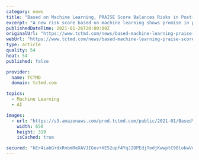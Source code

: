 ```yaml
---
category: news
title: "Based on Machine Learning, PRAISE Score Balances Risks in Post-ACS Care"
excerpt: "A new risk score based on machine learning shows promise in predicting death, MI, and bleeding following an ACS event, potentially allowing clinicians to better individualize care. The score, called PRAISE,"
publishedDateTime: 2021-01-26T20:00:00Z
originalUrl: "https://www.tctmd.com/news/based-machine-learning-praise-score-balances-risks-post-acs-care"
webUrl: "https://www.tctmd.com/news/based-machine-learning-praise-score-balances-risks-post-acs-care"
type: article
quality: 54
heat: 54
published: false

provider:
  name: TCTMD
  domain: tctmd.com

topics:
  - Machine Learning
  - AI

images:
  - url: "https://s3.amazonaws.com/prod.tctmd.com/public/2021-01/Based%20on%20Machine%20Learning%2C%20PRAISE%20Score%20Balances%20Risks%20in%20Post-ACS%20Care.jpeg"
    width: 650
    height: 319
    isCached: true

secured: "kEr4iabG+dxRnbmReXAVJIGev+XE52upf4YqJ2DPEdjTodjKwwptC98lokwVqB0841rwBGZwf6B6B/tDKtcClVg7NeTKTXNULYT3uZDY2dfMjHnQd85hXHlAmjDLFfNAJWUgySVmTL8uzqXYg4FmXUxNv695LYGnGl4gn7uBGK2mvLKymbKOyofjlSkCWMToEI8GRL+i16GFTjH5j+FSKTEidPXFu89A9QBJ8xoz9fCMm17K5XMGeXCOVX0PfE00RSRluQXbsL/gsynx8cQmfQCZpY5zaBxxc5tw80MmgtAENI6o0LrSmZP3fHwudmvkHCpxC488owoQ2Br1C6WBGMMXfWCITQ3wTc+d0GvN40A=;5cI9J3O1XjQOnQ1Pw5Utdw=="
---
```


